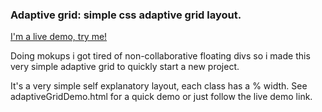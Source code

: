 <h3>Adaptive grid: simple css adaptive grid layout.</h3>

<a href="http://www.lucalorenzini.org/adaptiveGrid/demo/adaptiveGridDemo.html">I'm a live demo, try me!</a>

<p>Doing mokups i got tired of non-collaborative floating divs so i made this very simple adaptive grid to quickly start a new project.</p>


<p>It's a very simple self explanatory layout, each class has a % width. See adaptiveGridDemo.html for a quick demo or just follow the live demo link.</p>
